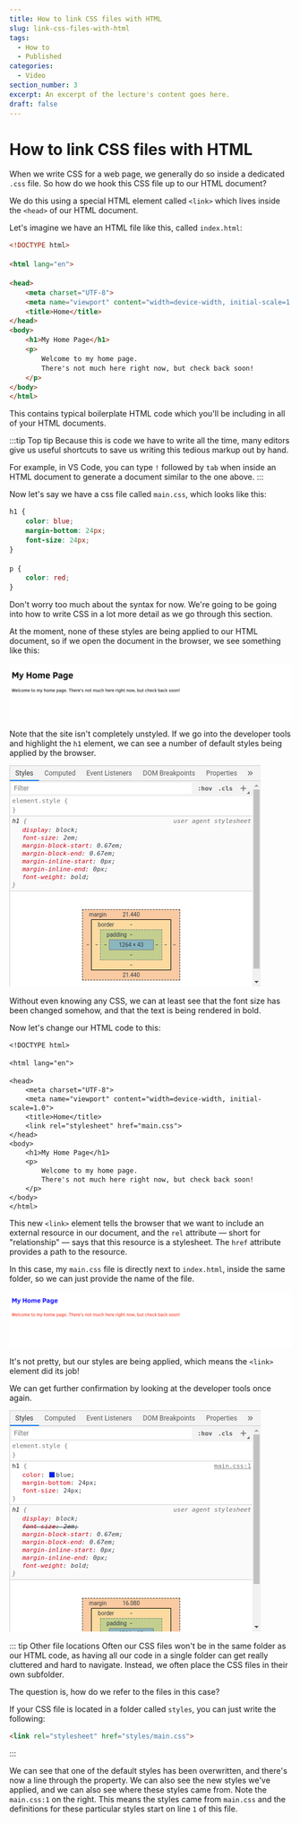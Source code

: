 ```yaml
---
title: How to link CSS files with HTML
slug: link-css-files-with-html
tags:
  - How to
  - Published
categories:
  - Video
section_number: 3
excerpt: An excerpt of the lecture's content goes here.
draft: false
---
```


# How to link CSS files with HTML

When we write CSS for a web page, we generally do so inside a dedicated `.css` file. So how do we hook this CSS file up to our HTML document?

We do this using a special HTML element called `<link>` which lives inside the `<head>` of our HTML document.

Let's imagine we have an HTML file like this, called `index.html`:

```html
<!DOCTYPE html>

<html lang="en">

<head>
    <meta charset="UTF-8">
    <meta name="viewport" content="width=device-width, initial-scale=1.0">
    <title>Home</title>
</head>
<body>
    <h1>My Home Page</h1>
    <p>
        Welcome to my home page.
        There's not much here right now, but check back soon!
    </p>
</body>
</html>
```

This contains typical boilerplate HTML code which you'll be including in all of your HTML documents.

:::tip Top tip
Because this is code we have to write all the time, many editors give us useful shortcuts to save us writing this tedious markup out by hand.

For example, in VS Code, you can type `!` followed by `tab` when inside an HTML document to generate a document similar to the one above.
:::

Now let's say we have a css file called `main.css`, which looks like this:

```css
h1 {
    color: blue;
    margin-bottom: 24px;
    font-size: 24px;
}

p {
    color: red;
}
```

Don't worry too much about the syntax for now. We're going to be going into how to write CSS in a lot more detail as we go through this section.

At the moment, none of these styles are being applied to our HTML document, so if we open the document in the browser, we see something like this:

![Home page with no custom styles applied](./assets/home-no-styles.png)

Note that the site isn't completely unstyled. If we go into the developer tools and highlight the `h1` element, we can see a number of default styles being applied by the browser.

![Default h1 styles](./assets/default-h1-styles.png)

Without even knowing any CSS, we can at least see that the font size has been changed somehow, and that the text is being rendered in bold.

Now let's change our HTML code to this:

```html{9}
<!DOCTYPE html>

<html lang="en">

<head>
    <meta charset="UTF-8">
    <meta name="viewport" content="width=device-width, initial-scale=1.0">
    <title>Home</title>
    <link rel="stylesheet" href="main.css">
</head>
<body>
    <h1>My Home Page</h1>
    <p>
        Welcome to my home page.
        There's not much here right now, but check back soon!
    </p>
</body>
</html>
```

This new `<link>` element tells the browser that we want to include an external resource in our document, and the `rel` attribute &mdash; short for "relationship" &mdash; says that this resource is a stylesheet. The `href` attribute provides a path to the resource.

In this case, my `main.css` file is directly next to `index.html`, inside the same folder, so we can just provide the name of the file.

![Home page with custom styles applied](./assets/home-custom-styles.png)

It's not pretty, but our styles are being applied, which means the `<link>` element did its job!

We can get further confirmation by looking at the developer tools once again.

![Custom h1 styles](./assets/custom-h1-styles.png)

::: tip Other file locations
Often our CSS files won't be in the same folder as our HTML code, as having all our code in a single folder can get really cluttered and hard to navigate. Instead, we often place the CSS files in their own subfolder.

The question is, how do we refer to the files in this case?

If your CSS file is located in a folder called `styles`, you can just write the following:

```html
<link rel="stylesheet" href="styles/main.css">
```
:::

We can see that one of the default styles has been overwritten, and there's now a line through the property. We can also see the new styles we've applied, and we can also see where these styles came from. Note the `main.css:1` on the right. This means the styles came from `main.css` and the definitions for these particular styles start on line `1` of this file.